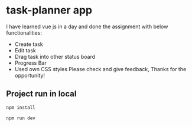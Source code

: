 # task-planner app

I have learned vue js in a day and done the assignment with below functionalities:

- Create task
- Edit task
- Drag task into other status board
- Progress Bar
- Used own CSS styles
Please check and give feedback, Thanks for the opportunity!

## Project run in local

```sh
npm install
```
```sh
npm run dev
```
